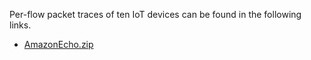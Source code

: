 Per-flow packet traces of ten IoT devices can be found in the following links.

- [AmazonEcho.zip](https://www2.ee.unsw.edu.au/~hhabibi/data/AmazonEcho.zip)
